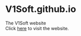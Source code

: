 # V1Soft.github.io
The V1Soft website
<br>
Click [here](https://V1Soft.github.io) to visit the website.
